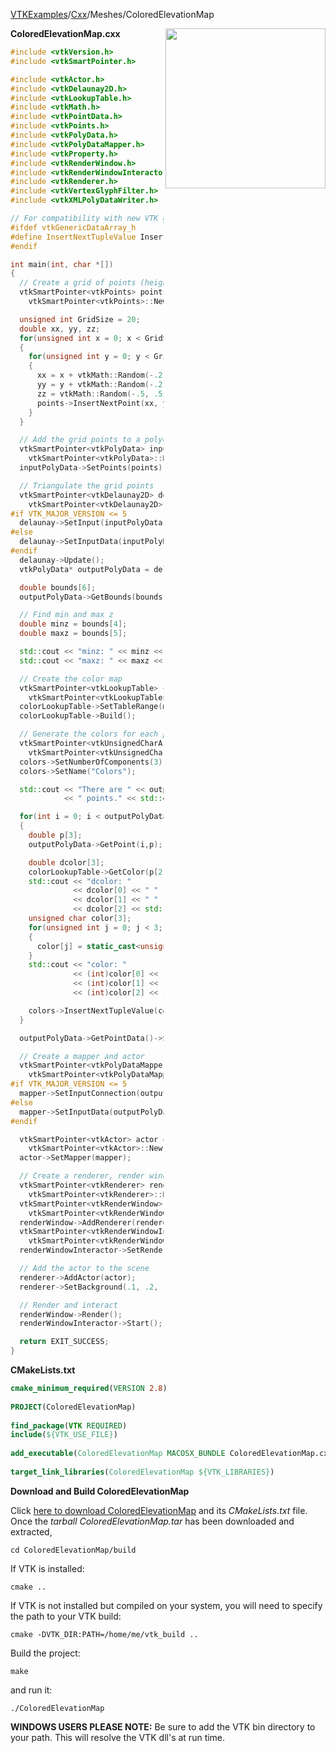 [VTKExamples](Home)/[Cxx](Cxx)/Meshes/ColoredElevationMap

<img align="right" src="https://github.com/lorensen/VTKExamples/raw/master/Testing/Baseline/Meshes/TestColoredElevationMap.png" width="256" />

**ColoredElevationMap.cxx**
```c++
#include <vtkVersion.h>
#include <vtkSmartPointer.h>

#include <vtkActor.h>
#include <vtkDelaunay2D.h>
#include <vtkLookupTable.h>
#include <vtkMath.h>
#include <vtkPointData.h>
#include <vtkPoints.h>
#include <vtkPolyData.h>
#include <vtkPolyDataMapper.h>
#include <vtkProperty.h>
#include <vtkRenderWindow.h>
#include <vtkRenderWindowInteractor.h>
#include <vtkRenderer.h>
#include <vtkVertexGlyphFilter.h>
#include <vtkXMLPolyDataWriter.h>

// For compatibility with new VTK generic data arrays
#ifdef vtkGenericDataArray_h
#define InsertNextTupleValue InsertNextTypedTuple
#endif

int main(int, char *[])
{
  // Create a grid of points (height/terrian map)
  vtkSmartPointer<vtkPoints> points =
    vtkSmartPointer<vtkPoints>::New();

  unsigned int GridSize = 20;
  double xx, yy, zz;
  for(unsigned int x = 0; x < GridSize; x++)
  {
    for(unsigned int y = 0; y < GridSize; y++)
    {
      xx = x + vtkMath::Random(-.2, .2);
      yy = y + vtkMath::Random(-.2, .2);
      zz = vtkMath::Random(-.5, .5);
      points->InsertNextPoint(xx, yy, zz);
    }
  }

  // Add the grid points to a polydata object
  vtkSmartPointer<vtkPolyData> inputPolyData =
    vtkSmartPointer<vtkPolyData>::New();
  inputPolyData->SetPoints(points);

  // Triangulate the grid points
  vtkSmartPointer<vtkDelaunay2D> delaunay =
    vtkSmartPointer<vtkDelaunay2D>::New();
#if VTK_MAJOR_VERSION <= 5
  delaunay->SetInput(inputPolyData);
#else
  delaunay->SetInputData(inputPolyData);
#endif
  delaunay->Update();
  vtkPolyData* outputPolyData = delaunay->GetOutput();

  double bounds[6];
  outputPolyData->GetBounds(bounds);

  // Find min and max z
  double minz = bounds[4];
  double maxz = bounds[5];

  std::cout << "minz: " << minz << std::endl;
  std::cout << "maxz: " << maxz << std::endl;

  // Create the color map
  vtkSmartPointer<vtkLookupTable> colorLookupTable =
    vtkSmartPointer<vtkLookupTable>::New();
  colorLookupTable->SetTableRange(minz, maxz);
  colorLookupTable->Build();

  // Generate the colors for each point based on the color map
  vtkSmartPointer<vtkUnsignedCharArray> colors =
    vtkSmartPointer<vtkUnsignedCharArray>::New();
  colors->SetNumberOfComponents(3);
  colors->SetName("Colors");

  std::cout << "There are " << outputPolyData->GetNumberOfPoints()
            << " points." << std::endl;

  for(int i = 0; i < outputPolyData->GetNumberOfPoints(); i++)
  {
    double p[3];
    outputPolyData->GetPoint(i,p);

    double dcolor[3];
    colorLookupTable->GetColor(p[2], dcolor);
    std::cout << "dcolor: "
              << dcolor[0] << " "
              << dcolor[1] << " "
              << dcolor[2] << std::endl;
    unsigned char color[3];
    for(unsigned int j = 0; j < 3; j++)
    {
      color[j] = static_cast<unsigned char>(255.0 * dcolor[j]);
    }
    std::cout << "color: "
              << (int)color[0] << " "
              << (int)color[1] << " "
              << (int)color[2] << std::endl;

    colors->InsertNextTupleValue(color);
  }

  outputPolyData->GetPointData()->SetScalars(colors);

  // Create a mapper and actor
  vtkSmartPointer<vtkPolyDataMapper> mapper =
    vtkSmartPointer<vtkPolyDataMapper>::New();
#if VTK_MAJOR_VERSION <= 5
  mapper->SetInputConnection(outputPolyData->GetProducerPort());
#else
  mapper->SetInputData(outputPolyData);
#endif

  vtkSmartPointer<vtkActor> actor =
    vtkSmartPointer<vtkActor>::New();
  actor->SetMapper(mapper);

  // Create a renderer, render window, and interactor
  vtkSmartPointer<vtkRenderer> renderer =
    vtkSmartPointer<vtkRenderer>::New();
  vtkSmartPointer<vtkRenderWindow> renderWindow =
    vtkSmartPointer<vtkRenderWindow>::New();
  renderWindow->AddRenderer(renderer);
  vtkSmartPointer<vtkRenderWindowInteractor> renderWindowInteractor =
    vtkSmartPointer<vtkRenderWindowInteractor>::New();
  renderWindowInteractor->SetRenderWindow(renderWindow);

  // Add the actor to the scene
  renderer->AddActor(actor);
  renderer->SetBackground(.1, .2, .3);

  // Render and interact
  renderWindow->Render();
  renderWindowInteractor->Start();

  return EXIT_SUCCESS;
}
```
**CMakeLists.txt**
```cmake
cmake_minimum_required(VERSION 2.8)
 
PROJECT(ColoredElevationMap)
 
find_package(VTK REQUIRED)
include(${VTK_USE_FILE})
 
add_executable(ColoredElevationMap MACOSX_BUNDLE ColoredElevationMap.cxx)
 
target_link_libraries(ColoredElevationMap ${VTK_LIBRARIES})
```

**Download and Build ColoredElevationMap**

Click [here to download ColoredElevationMap](https://github.com/lorensen/VTKWikiExamplesTarballs/raw/master/ColoredElevationMap.tar) and its *CMakeLists.txt* file.
Once the *tarball ColoredElevationMap.tar* has been downloaded and extracted,
```
cd ColoredElevationMap/build 
```
If VTK is installed:
```
cmake ..
```
If VTK is not installed but compiled on your system, you will need to specify the path to your VTK build:
```
cmake -DVTK_DIR:PATH=/home/me/vtk_build ..
```
Build the project:
```
make
```
and run it:
```
./ColoredElevationMap
```
**WINDOWS USERS PLEASE NOTE:** Be sure to add the VTK bin directory to your path. This will resolve the VTK dll's at run time.

